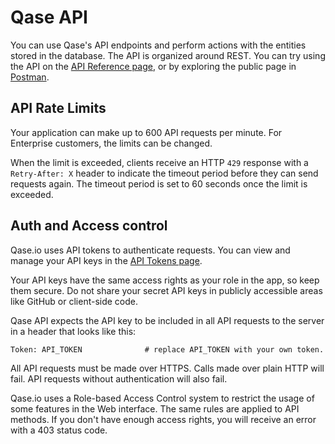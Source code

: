 # Qase API

You can use Qase's API endpoints and perform actions with the entities stored in the database. The API is organized around REST. You can try using the API on the [API Reference page](https://developers.qase.io/reference/introduction-to-the-qase-api), or by exploring the public page in [Postman](https://www.postman.com/qaseio?tab=collections).

## API Rate Limits

Your application can make up to 600 API requests per minute. For Enterprise customers, the limits can be changed.

When the limit is exceeded, clients receive an HTTP `429` response with a `Retry-After: X` header to indicate the timeout period before they can send requests again. The timeout period is set to 60 seconds once the limit is exceeded.

## Auth and Access control

Qase.io uses API tokens to authenticate requests. You can view and manage your API keys in the [API Tokens page](https://app.qase.io/user/api/token).

Your API keys have the same access rights as your role in the app, so keep them secure. Do not share your secret API keys in publicly accessible areas like GitHub or client-side code.

Qase API expects the API key to be included in all API requests to the server in a header that looks like this:

```
Token: API_TOKEN              # replace API_TOKEN with your own token.
```

All API requests must be made over HTTPS. Calls made over plain HTTP will fail. API requests without authentication will also fail.

Qase.io uses a Role-based Access Control system to restrict the usage of some features in the Web interface. The same rules are applied to API methods. If you don't have enough access rights, you will receive an error with a 403 status code.
